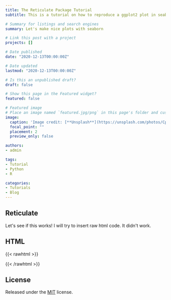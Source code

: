 ```yaml
---
title: The Reticulate Package Tutorial
subtitle: This is a tutorial on how to reproduce a ggplot2 plot in seaborn using reticulate. 

# Summary for listings and search engines
summary: Let's make nice plots with seaborn

# Link this post with a project
projects: []

# Date published
date: "2020-12-13T00:00:00Z"

# Date updated
lastmod: "2020-12-13T00:00:00Z"

# Is this an unpublished draft?
draft: false

# Show this page in the Featured widget?
featured: false

# Featured image
# Place an image named `featured.jpg/png` in this page's folder and customize its options here.
image:
  caption: 'Image credit: [**Unsplash**](https://unsplash.com/photos/CpkOjOcXdUY)'
  focal_point: ""
  placement: 2
  preview_only: false

authors:
- admin

tags:
- Tutorial
- Python
- R

categories:
- Tutorials
- Blog
---
```


## Reticulate

Let's see if this works! I will try to insert raw html code. It didn't work. 

## HTML

{{< rawhtml >}}
<!DOCTYPE html>

<html>

<head>

<meta charset="utf-8" />
<meta name="generator" content="pandoc" />
<meta http-equiv="X-UA-Compatible" content="IE=EDGE" />


<meta name="author" content="Dr. Alfredo Hernandez Sanchez" />


<title>The Reticulate Package</title>
</html>
{{< /rawhtml >}}

## License

Released under the [MIT](https://github.com/wowchemy/wowchemy-hugo-modules/blob/master/LICENSE.md) license.

